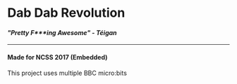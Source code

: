 # Dab Dab Revolution

#### *"Pretty F&ast;&ast;&ast;ing Awesome" - Téigan*

---

#### Made for NCSS 2017 (Embedded)

This project uses multiple BBC micro:bits
